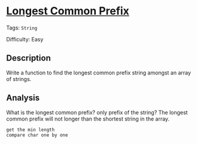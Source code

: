 # [Longest Common Prefix](https://leetcode.com/problems/longest-common-prefix/)

Tags: `String`

Difficulty: Easy

## Description

Write a function to find the longest common prefix string amongst an array of strings.


## Analysis

What is the longest common prefix? only prefix of the string?
The longest common prefix will not longer than the shortest string in the array.

    get the min length
    compare char one by one
